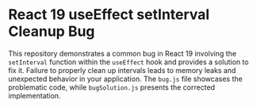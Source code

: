 # React 19 useEffect setInterval Cleanup Bug
This repository demonstrates a common bug in React 19 involving the `setInterval` function within the `useEffect` hook and provides a solution to fix it.  Failure to properly clean up intervals leads to memory leaks and unexpected behavior in your application.  The `bug.js` file showcases the problematic code, while `bugSolution.js` presents the corrected implementation.